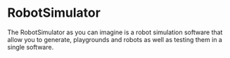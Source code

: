 # RobotSimulator

The RobotSimulator as you can imagine is a robot simulation software that allow you to generate, playgrounds and robots as well as testing them in a single software.

